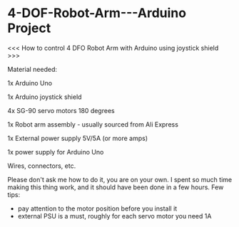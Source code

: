 # 4-DOF-Robot-Arm---Arduino Project

<<< How to control 4 DFO Robot Arm with Arduino using joystick shield >>>

Material needed:

1x Arduino Uno

1x Arduino joystick shield

4x SG-90 servo motors 180 degrees

1x Robot arm assembly - usually sourced from Ali Express

1x External power supply 5V/5A (or more amps)

1x power supply for Arduino Uno

Wires, connectors, etc.

Please don't ask me how to do it, you are on your own. I spent so much time making this thing work, and it should have been done in a few hours. 
Few tips:

- pay attention to the motor position before you install it
- external PSU is a must, roughly for each servo motor you need 1A
